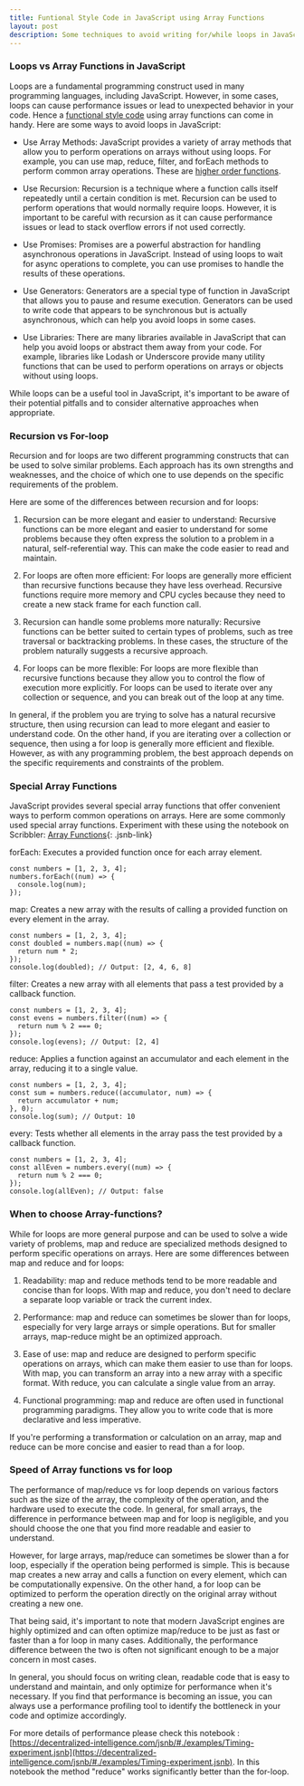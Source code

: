 ```yaml
---
title: Funtional Style Code in JavaScript using Array Functions
layout: post
description: Some techniques to avoid writing for/while loops in JavaScript for readability and performance using Array functions like map, reduce, and forEach. These are second order functions and are helpful in writing functional style code.
---
```


### Loops vs Array Functions in JavaScript
Loops are a fundamental programming construct used in many programming languages, including JavaScript. However, in some cases, loops can cause performance issues or lead to unexpected behavior in your code. Hence a [functional style code](/2023/03/13/JavaScript-for-Functional-Programming.html) using array functions can come in handy. Here are some ways to avoid loops in JavaScript:

- Use Array Methods: JavaScript provides a variety of array methods that allow you to perform operations on arrays without using loops. For example, you can use map, reduce, filter, and forEach methods to perform common array operations. These are [higher order functions](/2023/05/26/Higher-Order-Functions-in-Functional-Programming-using-JavaScript.html).

- Use Recursion: Recursion is a technique where a function calls itself repeatedly until a certain condition is met. Recursion can be used to perform operations that would normally require loops. However, it is important to be careful with recursion as it can cause performance issues or lead to stack overflow errors if not used correctly.

- Use Promises: Promises are a powerful abstraction for handling asynchronous operations in JavaScript. Instead of using loops to wait for async operations to complete, you can use promises to handle the results of these operations.

- Use Generators: Generators are a special type of function in JavaScript that allows you to pause and resume execution. Generators can be used to write code that appears to be synchronous but is actually asynchronous, which can help you avoid loops in some cases.

- Use Libraries: There are many libraries available in JavaScript that can help you avoid loops or abstract them away from your code. For example, libraries like Lodash or Underscore provide many utility functions that can be used to perform operations on arrays or objects without using loops.

While loops can be a useful tool in JavaScript, it's important to be aware of their potential pitfalls and to consider alternative approaches when appropriate.

### Recursion vs For-loop
Recursion and for loops are two different programming constructs that can be used to solve similar problems. Each approach has its own strengths and weaknesses, and the choice of which one to use depends on the specific requirements of the problem.

Here are some of the differences between recursion and for loops:

1. Recursion can be more elegant and easier to understand: Recursive functions can be more elegant and easier to understand for some problems because they often express the solution to a problem in a natural, self-referential way. This can make the code easier to read and maintain.

2. For loops are often more efficient: For loops are generally more efficient than recursive functions because they have less overhead. Recursive functions require more memory and CPU cycles because they need to create a new stack frame for each function call.

3. Recursion can handle some problems more naturally: Recursive functions can be better suited to certain types of problems, such as tree traversal or backtracking problems. In these cases, the structure of the problem naturally suggests a recursive approach.

4. For loops can be more flexible: For loops are more flexible than recursive functions because they allow you to control the flow of execution more explicitly. For loops can be used to iterate over any collection or sequence, and you can break out of the loop at any time.

In general, if the problem you are trying to solve has a natural recursive structure, then using recursion can lead to more elegant and easier to understand code. On the other hand, if you are iterating over a collection or sequence, then using a for loop is generally more efficient and flexible. However, as with any programming problem, the best approach depends on the specific requirements and constraints of the problem.

### Special Array Functions
JavaScript provides several special array functions that offer convenient ways to perform common operations on arrays. Here are some commonly used special array functions. Experiment with these using the notebook on Scribbler: [Array Functions](/jsnb/#./examples/Array-Functions.jsnb){: .jsnb-link} 

forEach: Executes a provided function once for each array element.
	
	const numbers = [1, 2, 3, 4];
	numbers.forEach((num) => {
	  console.log(num);
	});

map: Creates a new array with the results of calling a provided function on every element in the array.

	const numbers = [1, 2, 3, 4];
	const doubled = numbers.map((num) => {
	  return num * 2;
	});
	console.log(doubled); // Output: [2, 4, 6, 8]

filter: Creates a new array with all elements that pass a test provided by a callback function.

	const numbers = [1, 2, 3, 4];
	const evens = numbers.filter((num) => {
	  return num % 2 === 0;
	});
	console.log(evens); // Output: [2, 4]

reduce: Applies a function against an accumulator and each element in the array, reducing it to a single value.

	const numbers = [1, 2, 3, 4];
	const sum = numbers.reduce((accumulator, num) => {
	  return accumulator + num;
	}, 0);
	console.log(sum); // Output: 10

every: Tests whether all elements in the array pass the test provided by a callback function.

	const numbers = [1, 2, 3, 4];
	const allEven = numbers.every((num) => {
	  return num % 2 === 0;
	});
	console.log(allEven); // Output: false



### When to choose Array-functions?
While for loops are more general purpose and can be used to solve a wide variety of problems, map and reduce are specialized methods designed to perform specific operations on arrays. Here are some differences between map and reduce and for loops:

1. Readability: map and reduce methods tend to be more readable and concise than for loops. With map and reduce, you don't need to declare a separate loop variable or track the current index.

2. Performance: map and reduce can sometimes be slower than for loops, especially for very large arrays or simple operations. But for smaller arrays, map-reduce might be an optimized approach.

3. Ease of use: map and reduce are designed to perform specific operations on arrays, which can make them easier to use than for loops. With map, you can transform an array into a new array with a specific format. With reduce, you can calculate a single value from an array.

4. Functional programming: map and reduce are often used in functional programming paradigms. They allow you to write code that is more declarative and less imperative.

If you're performing a transformation or calculation on an array, map and reduce can be more concise and easier to read than a for loop.

### Speed of Array functions vs for loop
The performance of map/reduce vs for loop depends on various factors such as the size of the array, the complexity of the operation, and the hardware used to execute the code. In general, for small arrays, the difference in performance between map and for loop is negligible, and you should choose the one that you find more readable and easier to understand.

However, for large arrays, map/reduce can sometimes be slower than a for loop, especially if the operation being performed is simple. This is because map creates a new array and calls a function on every element, which can be computationally expensive. On the other hand, a for loop can be optimized to perform the operation directly on the original array without creating a new one.

That being said, it's important to note that modern JavaScript engines are highly optimized and can often optimize map/reduce to be just as fast or faster than a for loop in many cases. Additionally, the performance difference between the two is often not significant enough to be a major concern in most cases.

In general, you should focus on writing clean, readable code that is easy to understand and maintain, and only optimize for performance when it's necessary. If you find that performance is becoming an issue, you can always use a performance profiling tool to identify the bottleneck in your code and optimize accordingly.

For more details of performance please check this notebook : [https://decentralized-intelligence.com/jsnb/#./examples/Timing-experiment.jsnb](https://decentralized-intelligence.com/jsnb/#./examples/Timing-experiment.jsnb). In this notebook the method "reduce" works significantly better than the for-loop.
